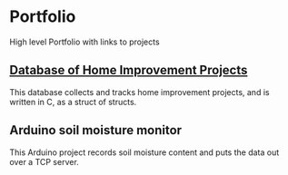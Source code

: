 # Portfolio
High level Portfolio with links to projects

##  [Database of Home Improvement Projects](https://github.com/PaulSkelly/hello-git)
This database collects and tracks home improvement projects, and is written in C, as a struct of structs.

## Arduino soil moisture monitor
This Arduino project records soil moisture content and puts the data out over a TCP server.
